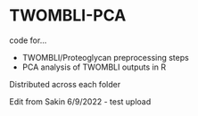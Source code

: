 # TWOMBLI-PCA
code for... 
- TWOMBLI/Proteoglycan preprocessing steps 
- PCA analysis of TWOMBLI outputs in R

Distributed across each folder

Edit from Sakin 6/9/2022 - test upload
